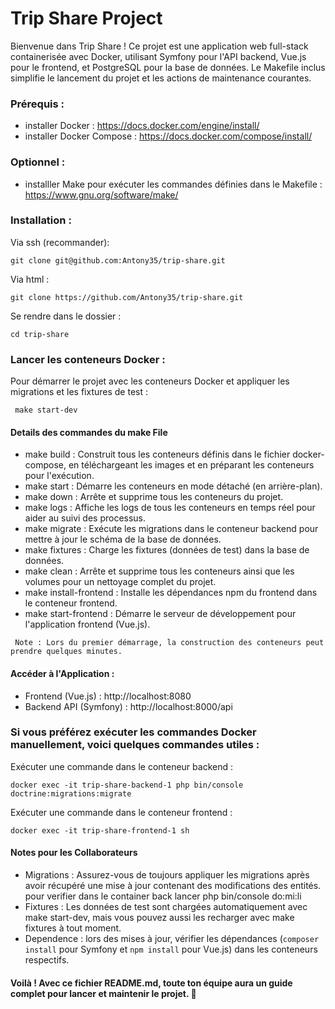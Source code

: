 # Trip Share Project

Bienvenue dans Trip Share ! Ce projet est une application web full-stack containerisée avec Docker, utilisant Symfony pour l'API backend, Vue.js pour le frontend, et PostgreSQL pour la base de données. Le Makefile inclus simplifie le lancement du projet et les actions de maintenance courantes.

### Prérequis :

 - installer Docker : https://docs.docker.com/engine/install/
 - installer Docker Compose : https://docs.docker.com/compose/install/

### Optionnel :
 - installler Make pour exécuter les commandes définies dans le Makefile : https://www.gnu.org/software/make/

### Installation :

Via ssh (recommander):
```
git clone git@github.com:Antony35/trip-share.git
```

Via html :
```
git clone https://github.com/Antony35/trip-share.git 
```
Se rendre dans le dossier :
```
cd trip-share
```

### Lancer les conteneurs Docker :

Pour démarrer le projet avec les conteneurs Docker et appliquer les migrations et les fixtures de test :

```
 make start-dev 
```

#### Details des commandes du make File

- make build : Construit tous les conteneurs définis dans le fichier docker-compose, en téléchargeant les images et en préparant les conteneurs pour l'exécution.
- make start : Démarre les conteneurs en mode détaché (en arrière-plan).
- make down : Arrête et supprime tous les conteneurs du projet.
- make logs : Affiche les logs de tous les conteneurs en temps réel pour aider au suivi des processus.
- make migrate : Exécute les migrations dans le conteneur backend pour mettre à jour le schéma de la base de données.
- make fixtures : Charge les fixtures (données de test) dans la base de données.
- make clean : Arrête et supprime tous les conteneurs ainsi que les volumes pour un nettoyage complet du projet.
- make install-frontend : Installe les dépendances npm du frontend dans le conteneur frontend.
- make start-frontend : Démarre le serveur de développement pour l'application frontend (Vue.js).

` Note : Lors du premier démarrage, la construction des conteneurs peut prendre quelques minutes.`

#### Accéder à l'Application :
- Frontend (Vue.js) : http://localhost:8080
- Backend API (Symfony) : http://localhost:8000/api

### Si vous préférez exécuter les commandes Docker manuellement, voici quelques commandes utiles :

Exécuter une commande dans le conteneur backend :

```
docker exec -it trip-share-backend-1 php bin/console doctrine:migrations:migrate
```

Exécuter une commande dans le conteneur frontend :

```
docker exec -it trip-share-frontend-1 sh
```
#### Notes pour les Collaborateurs

- Migrations : Assurez-vous de toujours appliquer les migrations après avoir récupéré une mise à jour contenant des modifications des entités. pour verifier dans le container back lancer php bin/console do:mi:li 
- Fixtures : Les données de test sont chargées automatiquement avec make start-dev, mais vous pouvez aussi les recharger avec make fixtures à tout moment.
- Dependence : lors des mises à jour, vérifier les dépendances (`composer install` pour Symfony et `npm install` pour Vue.js) dans les conteneurs respectifs.


#### Voilà ! Avec ce fichier README.md, toute ton équipe aura un guide complet pour lancer et maintenir le projet. 🎉